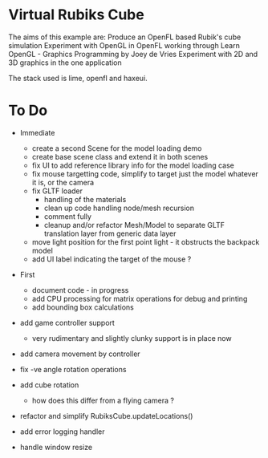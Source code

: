 # Virtual Rubiks Cube

The aims of this example are:
   Produce an OpenFL based Rubik's cube simulation
   Experiment with OpenGL in OpenFL working through Learn OpenGL - Graphics Programming by Joey de Vries
   Experiment with 2D and 3D graphics in the one application

The stack used is lime, openfl and haxeui.

# To Do

   * Immediate
     * create a second Scene for the model loading demo
     * create base scene class and extend it in both scenes
     * fix UI to add reference library info for the model loading case
     * fix mouse targetting code, simplify to target just the model whatever it is, or the camera
     * fix GLTF loader
       * handling of the materials
       * clean up code handling node/mesh recursion
       * comment fully
       * cleanup and/or refactor Mesh/Model to separate GLTF translation layer from generic data layer
     * move light position for the first point light - it obstructs the backpack model
     * add UI label indicating the target of the mouse ?
  
   * First
     * document code - in progress
     * add CPU processing for matrix operations for debug and printing
     * add bounding box calculations
   * add game controller support
     * very rudimentary and slightly clunky support is in place now
   * add camera movement by controller
   * fix -ve angle rotation operations
   * add cube rotation
      * how does this differ from a flying camera ?
   * refactor and simplify RubiksCube.updateLocations()
   * add error logging handler
   * handle window resize



